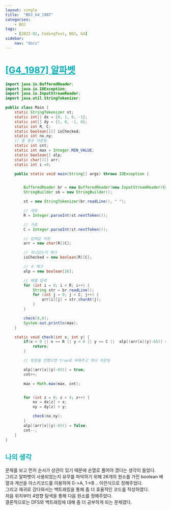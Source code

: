```yaml
---
layout: single
title:  "BOJ_G4_1987"
categories: 
    - BOJ
tags: 
    - [2022-02, CodingTest, BOJ, G4]
sidebar:
    nav: "docs"
---
```


# <b><a style="color:#00adb5" href="https://www.acmicpc.net/problem/1987" target=_blank>[G4_1987] 알파벳</a></b>

```java
import java.io.BufferedReader;
import java.io.IOException;
import java.io.InputStreamReader;
import java.util.StringTokenizer;

public class Main {
    static StringTokenizer st;
    static int[] dx = {0, 1, 0, -1};
    static int[] dy = {1, 0, -1, 0};
    static int R, C;
    static boolean[][] isChecked;
    static int nx,ny;
    // 총 횟수 카운팅
    static int cnt;
    static int max = Integer.MIN_VALUE;
    static boolean[] alp;
    static char[][] arr;
    static int i =0;

    public static void main(String[] args) throws IOException {


        BufferedReader br = new BufferedReader(new InputStreamReader(System.in));
        StringBuilder sb = new StringBuilder();

        st = new StringTokenizer(br.readLine(), " ");

        // 세로
        R = Integer.parseInt(st.nextToken());

        // 가로
        C = Integer.parseInt(st.nextToken());

        // 입력값 저장
        arr = new char[R][C];

        // 지나갔는지 체크
        isChecked = new boolean[R][C];

        // 수 체크
        alp = new boolean[26];

        // 배열 입력
        for (int i = 0; i < R; i++) {
            String str = br.readLine();
            for (int j = 0; j < C; j++) {
                arr[i][j] = str.charAt(j);
            }
        }

        check(0,0);
        System.out.println(max);
    }

    static void check(int x, int y) {
        if(x < 0 || x == R || y < 0 || y == C ||  alp[(arr[x][y]-65)] == true) {
            return;
        }

        // 방문을 안했으면 true로 바꿔주고 하나 카운팅

        alp[(arr[x][y]-65)] = true;
        cnt++;

        max = Math.max(max, cnt);


        for (int z = 0; z < 4; z++) {
            nx = dx[z] + x;
            ny = dy[z] + y;

            check(nx,ny);
        }
        alp[(arr[x][y]-65)] = false;
        cnt--;
    }
}
```


## <b><a style="color:#00adb5">나의 생각</a></b>
문제를 보고 먼저 순서가 상관이 있기 때문에 순열로 풀어야 겠다는 생각이 들었다.<br>
그리고 알파벳이 사용되었는지 유무를 파악하기 위해 26개의 원소를 가진 boolean 배열과 계산을 아스키코드를 이용하여 0->A, 1->B .. 이런식으로 정해주었다.<br>
그리고 재귀로 갔다와서는 백트래킹을 통해 좀 더 효율적인 코드를 작성하였다.<br>
처음 위치부터 4방향 탐색을 통해 다음 원소를 정해주었다. <br>
결론적으로는 DFS와 백트래킹에 대해 좀 더 공부하게 되는 문제였다.